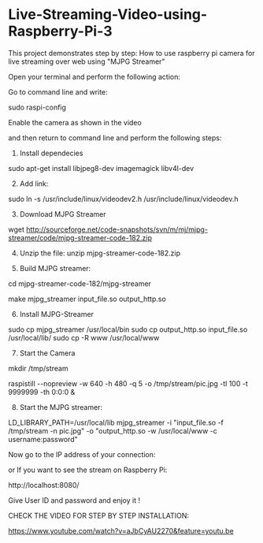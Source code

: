 # Live-Streaming-Video-using-Raspberry-Pi-3
This project demonstrates step by step:  How to use raspberry pi camera for live streaming over web using "MJPG Streamer"


Open your terminal and perform the following action:

Go to command line and write:

sudo raspi-config 


Enable the camera as shown in the video

and then return to command line and perform the following steps:


1. Install dependecies

sudo apt-get install libjpeg8-dev imagemagick libv4l-dev


2. Add link:

sudo ln -s /usr/include/linux/videodev2.h /usr/include/linux/videodev.h


3. Download MJPG Streamer


wget http://sourceforge.net/code-snapshots/svn/m/mj/mjpg-streamer/code/mjpg-streamer-code-182.zip

4. Unzip the file:
unzip mjpg-streamer-code-182.zip


5. Build MJPG streamer:


cd mjpg-streamer-code-182/mjpg-streamer


make mjpg_streamer input_file.so output_http.so


6. Install MJPG-Streamer

sudo cp mjpg_streamer /usr/local/bin
sudo cp output_http.so input_file.so /usr/local/lib/
sudo cp -R www /usr/local/www


7. Start the Camera

mkdir /tmp/stream

raspistill --nopreview -w 640 -h 480 -q 5 -o /tmp/stream/pic.jpg -tl 100 -t 9999999 -th 0:0:0 &


8. Start the MJPG streamer:


LD_LIBRARY_PATH=/usr/local/lib mjpg_streamer -i "input_file.so -f /tmp/stream -n pic.jpg" -o "output_http.so -w /usr/local/www -c username:password"


Now go to the IP address of your connection:



or If you want to see the stream on Raspberry Pi:

http://localhost:8080/


Give User ID and password and enjoy it !

CHECK THE VIDEO FOR STEP BY STEP INSTALLATION:

https://www.youtube.com/watch?v=aJbCyAU2270&feature=youtu.be
